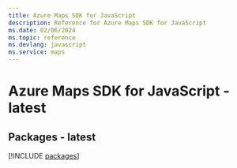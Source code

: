 ```yaml
---
title: Azure Maps SDK for JavaScript
description: Reference for Azure Maps SDK for JavaScript
ms.date: 02/06/2024
ms.topic: reference
ms.devlang: javascript
ms.service: maps
---
```

# Azure Maps SDK for JavaScript - latest
## Packages - latest
[!INCLUDE [packages](maps-index.md)]
